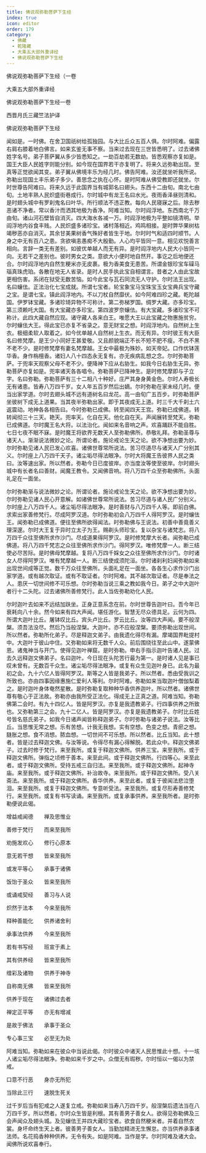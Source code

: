 ```yaml
---
title: 佛说观弥勒菩萨下生经
index: true
icon: editor
order: 179
category:
  - 佛藏
  - 乾隆藏
  - 大乘五大部外重译经
  - 佛说观弥勒菩萨下生经
---
```


佛说观弥勒菩萨下生经（一卷  

大乘五大部外重译经  

佛说观弥勒菩萨下生经一卷  

西晋月氏三藏竺法护译  

佛说观弥勒菩萨下生经  

闻如是。一时佛。在舍卫国祇树给孤独园。与大比丘众五百人俱。尔时阿难。偏露右肩右膝着地白佛言。如来玄鉴无事不察。当来过去现在三世皆悉明了。过去诸佛姓字名号。弟子菩萨翼从多少皆悉知之。一劫百劫若无数劫。皆悉观察亦复如是。国王大臣人民姓字则能分别。如今现在国界若干亦复明了。将来久远弥勒出现。至真等正觉欲闻其变。弟子翼从佛境丰乐为经几时。佛告阿难。汝还就坐听我所说。弥勒出现国土丰乐弟子多少。善思念之执在心怀。是时阿难从佛受教即还就坐。尔时世尊告阿难曰。将来久远于此国界当有城郭名曰翅头。东西十二由旬。南北七由旬。土地丰熟人民炽盛街巷成行。尔时城中有龙王名曰水光。夜雨香泽昼则清和。是时翅头城中有罗刹鬼名曰叶华。所行顺法不违正教。每向人民寝寐之后。除去秽恶诸不净者。常以香汁而洒其地极为香净。阿难当知。尔时阎浮地。东西南北千万由旬。诸山河石壁皆自消灭。四大海水各减一万。时阎浮地极为平整如镜清明。举阎浮地内谷食丰贱。人民炽盛多诸珍宝。诸村落相近。鸡鸣相接。是时弊华果树枯竭秽恶亦自消灭。其余甘美果树香气殊好者皆生于地。尔时时气和适四时顺节。人身之中无有百八之患。贪欲嗔恚愚痴不大殷勤。人心均平皆同一意。相见欢悦善言相向。言辞一类无有差别。如彼优单越人而无有异。是时阎浮地内人民大小皆同一向。无若干之差别也。彼时男女之类。意欲大小便时地自然开。事讫之后地便还合。尔时阎浮地内自然生粳米亦无皮裹。极为香美食无患苦。所谓金银珍宝车磲马瑙真珠虎珀。各散在地无人省录。是时人民手执此宝自相谓言。昔者之人由此宝故更相伤害。系闭在狱受无数苦恼。如今此宝与瓦石同流无人守护。尔时法王出现。名曰蠰佉。正法治化七宝成就。所谓七宝者。轮宝象宝马宝珠宝玉女宝典兵宝守藏之宝。是谓七宝。镇此阎浮地内。不以刀杖自然靡伏。如今阿难四珍之藏。乾陀越国。伊罗钵宝藏。多诸珍琦异物不可称计。第二弥梯罗国。绸罗大藏。亦多珍宝。第三须赖吒大国。有大宝藏亦多珍宝。第四波罗奈蠰佉。有大宝藏。多诸珍宝不可称计。此四大藏自然应现。诸守藏人各来白王。唯愿大王以此宝藏之物惠施贫穷。尔时蠰佉大王。得此宝已亦复不省录之。意无财宝之想。时阎浮地内。自然树上生衣。极细柔软人取着之。如今优单越人自然树上生衣。而无有异。尔时彼王有大臣名曰修梵摩。是王少小同好王甚爱敬。又且颜貌端正不长不短不肥不瘦。不白不黑不老不少。是时修梵摩有妻名梵摩越。王女中最极为殊妙。如天帝妃。口作优钵莲华香。身作栴檀香。诸妇人八十四态永无复有。亦无疾病乱想之念。尔时弥勒菩萨。于兜率天观察父母不老不少。便降神下应从右胁生。如我今日右胁生无异。弥勒菩萨亦复如是。兜率诸天各各唱令。弥勒菩萨已降神生。是时修梵摩即与子立字。名曰弥勒。弥勒菩萨有三十二相八十种好。庄严其身身黄金色。尔时人寿极长无有诸患。皆寿八万四千岁。女人年五百岁然后出嫡。尔时弥勒在家未经几时。便当出家学道。尔时去翅头城不远有道树名曰龙花。高一由旬广五百步。时弥勒菩萨坐彼树下成无上道果。当其夜半弥勒出家。即于其夜成无上道。时三千大千刹土六返震动。地神各各相告曰。今时弥勒已成佛。转至闻四天王宫。弥勒已成佛道。转转闻彻三十三天。艳天。兜率天。化自在天。他化自在天。声闻展转至梵天。弥勒已成佛道。尔时魔王名大将。以法治化。闻如来名音响之声。欢喜踊跃不能自胜。七日七夜不眠不寐。是时魔王将欲界无数天人至弥勒佛所。恭敬礼拜。弥勒圣尊与诸天人。渐渐说法微妙之论。所谓论者。施论戒论生天之论。欲不净想出要为妙。尔时弥勒见诸人民已发心欢喜。诸佛世尊常所说法。苦习尽道尽与诸天人广分别其义。尔时座上八万四千天子。诸尘垢尽得法眼净。尔时大将魔王告彼界人民之类曰。汝等速出家。所以然者。弥勒今日已度彼岸。亦当度汝等使至彼岸。尔时翅头城中有长者名曰善财。闻魔王教令。又闻佛音响。将八万四千众至弥勒佛所。头面礼足在一面坐。  

尔时弥勒渐与说法微妙之论。所谓论者。施论戒论生天之论。欲不净想出要为妙。尔时弥勒见诸人民心开意解。如诸佛世尊常所说法。苦习尽道与诸人民广分别义。尔时座上八万四千人。诸尘垢尽得法眼净。是时善财与八万四千人等。即前白佛。求索出家善修梵行。尽成阿罗汉道。尔时弥勒初会八万四千人得阿罗汉。是时蠰佉王。闻弥勒已成佛道。便往至佛所欲得闻法。时弥勒佛与王说法。初善中善竟善义理深邃。尔时大王复于异时立太子为王。赐剃头师珍宝。复以杂宝与诸梵志。将八万四千众往至佛所求作沙门。尽成道果得阿罗汉。是时修梵摩大长者。闻弥勒已成佛道。将八万四千梵志之众往至佛所求作沙门。得阿罗汉。唯修梵摩一人。断三结使必尽苦际。是时佛母梵摩越。复将八万四千婇女之众往至佛所求作沙门。尔时诸女人尽得阿罗汉。唯有梵摩越一人。断三结使成须陀洹。尔时诸刹利妇闻弥勒如来出现世间成等正觉。数千万众往至佛所。头面礼足在一面坐。各各生心求作沙门出家学道。或有越次取证。或有不取证者。尔时阿难。其不越次取证者。尽是奉法之人。患厌一切世间修不可乐想。尔时弥勒当说三乘之教如我今日。弟子之中大迦叶者行十二头陀。过去诸佛所善修梵行。此人当佐弥勒劝化人民。  

尔时迦叶去如来不远结加趺坐。正身正意系念在前。尔时世尊告迦叶曰。吾今年已衰耗向八十余。然今如来有四大声闻。堪任游化。智慧无尽众德具足。云何为四。所谓大迦叶比丘。屠钵叹比丘。宾头卢比丘。罗云比丘。汝等四大声闻。要不般涅槃。须吾法没尽。然后乃当般涅槃。大迦叶。亦不应般涅槃。要须弥勒出现世间。所以然者。弥勒所化弟子。尽是释迦文弟子。由我遗化得尽有漏。摩竭国界毗提村中。大迦叶于彼山中住。又弥勒如来将无数千人众。前后围绕往至此山中。遂蒙佛恩。诸鬼神当与开门。使得见迦叶禅窟。是时弥勒。申右手指示迦叶告诸人民。过去久远释迦文佛弟子。名曰迦叶。今日现在头陀苦行最为第一。是时诸人见是事已叹未曾有。无数百千众生。诸尘垢尽得法眼净。或复有众生见迦叶身已。此名为最初之会。九十六亿人皆得阿罗汉。斯等之人皆是我弟子。所以然者。悉由受我训之所致也。亦由四事因缘惠施仁爱利人等利。尔时阿难。弥勒如来当取迦叶僧伽梨着之。是时迦叶身体奄然星散。是时弥勒复取种种华香供养迦叶。所以然者。诸佛世尊有敬心于正法故。弥勒亦由我所受正法化。得成无上正真之道。阿难当知。弥勒佛第二会时。有九十四亿人。皆是阿罗汉。亦复是我遗教弟子。行四事供养之所致也。又弥勒第三之会。九十二亿人。皆是阿罗汉。亦复是我遗教弟子。尔时比丘姓号皆名慈氏弟子。如我今日诸声闻皆称释迦弟子。尔时弥勒与诸弟子说法。汝等比丘。当思惟无常之想。乐有苦想。计我无我想。实有空想。色变之想。青瘀之想。膖胀之想。食不消想。脓血想。一切世间不可乐想。所以然者。比丘当知。此十想者。皆是过去释迦文佛。与汝等说。令得尽有漏心得解脱。若此众中。释迦文佛弟子。过去时修于梵行。来至我所。或复于释迦文佛所。供养三宝。来至我所。或于释迦文佛所。弹指之顷修于善本。来至此间。或于释迦文佛所。行四等心。来至此者。或于释迦文佛所。受持五戒三自归法。来至我所。或于释迦文佛所。起神寺庙。来至我所。或于释迦文佛所。补治故寺。来至我所。或于释迦文佛所。受八关斋法。来至我所。或于释迦文佛所。香华供养。来至此者。或复于彼闻法悲泣堕泪。来至我所。或复于释迦文佛所。专意听受法。来至我所。或复尽形寿善修梵行。来至我所。或复有书写读诵。来至我所。或复承事供养。来至我所者。是时弥勒便说此偈。  

增益戒闻德　　禅及思惟业  

善修于梵行　　而来至我所  

劝施发欢心　　修行心原本  

意无若干想　　皆来至我所  

或发平等心　　承事于诸佛  

饭饴于圣众　　皆来至我所  

或诵戒契经　　善习与人说  

炽然于法本　　今来至我所  

释种善能化　　供养诸舍利  

承事法供养　　今来至我所  

若有书写经　　班宣于素上  

其有供养经　　皆来至我所  

缯彩及诸物　　供养于神寺  

自称南无佛　　皆来至我所  

供养于现在　　诸佛过去者  

禅定正平等　　亦无有增减  

是故于佛法　　承事于圣众  

专心事三宝　　必至无为处  

阿难当知。弥勒如来在彼众中当说此偈。尔时彼众中诸天人民思惟此十想。十一垓人诸尘垢尽得法眼净。弥勒如来千岁之中。众僧无有瑕秽。尔时恒以一偈以为禁戒。  

口意不行恶　　身亦无所犯  

当除此三行　　速脱生死关  

过千岁后当有犯戒之人遂复立戒。弥勒如来当寿八万四千岁。般涅槃后遗法当在八万四千岁。所以然者。尔时众生皆是利根。其有善男子善女人。欲得见弥勒佛及三会声闻众及翅头城。及见蠰佉王并四大藏珍宝者。欲食自然粳米者。并着自然衣裳。身坏命终生天上者。彼善男子善女人。当勤加精进无生懈怠。亦当供养承事诸法师。名花捣香种种供养。无令有失。如是阿难。当作是学。尔时阿难及诸大会。闻佛所说欢喜奉行。  
